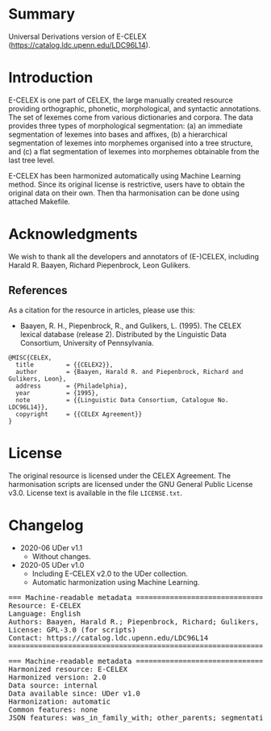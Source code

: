 # Summary

Universal Derivations version of E-CELEX (https://catalog.ldc.upenn.edu/LDC96L14).


# Introduction

E-CELEX is one part of CELEX, the large manually created resource providing orthographic, phonetic, morphological, and syntactic annotations. The set of lexemes come from various dictionaries and corpora. The data provides three types of morphological segmentation: (a) an immediate segmentation of lexemes into bases and affixes, (b) a hierarchical segmentation of lexemes into morphemes organised into a tree structure, and (c) a flat segmentation of lexemes into morphemes obtainable from the last tree level.

E-CELEX has been harmonized automatically using Machine Learning method.
Since its original license is restrictive, users have to obtain the original data on their own. Then tha harmonisation can be done using attached Makefile.


# Acknowledgments

We wish to thank all the developers and annotators of (E-)CELEX, including Harald R. Baayen, Richard Piepenbrock, Leon Gulikers.


## References

As a citation for the resource in articles, please use this:

* Baayen, R. H., Piepenbrock, R., and Gulikers, L. (1995). The CELEX lexical database (release 2). Distributed by the Linguistic Data Consortium, University of Pennsylvania.

```
@MISC{CELEX,
  title         = {{CELEX2}},
  author        = {Baayen, Harald R. and Piepenbrock, Richard and Gulikers, Leon},
  address       = {Philadelphia},
  year          = {1995},
  note          = {{Linguistic Data Consortium, Catalogue No. LDC96L14}},
  copyright     = {{CELEX Agreement}}
}
```


# License

The original resource is licensed under the CELEX Agreement.
The harmonisation scripts are licensed under the GNU General Public License v3.0.
License text is available in the file `LICENSE.txt`.


# Changelog

* 2020-06 UDer v1.1
    * Without changes.
* 2020-05 UDer v1.0
    * Including E-CELEX v2.0 to the UDer collection.
    * Automatic harmonization using Machine Learning.


<pre>
=== Machine-readable metadata =================================================
Resource: E-CELEX
Language: English
Authors: Baayen, Harald R.; Piepenbrock, Richard; Gulikers, Leon
License: GPL-3.0 (for scripts)
Contact: https://catalog.ldc.upenn.edu/LDC96L14
===============================================================================
</pre>

<pre>
=== Machine-readable metadata =================================================
Harmonized resource: E-CELEX
Harmonized version: 2.0
Data source: internal
Data available since: UDer v1.0
Harmonization: automatic
Common features: none
JSON features: was_in_family_with; other_parents; segmentation_hierarch; segmentation; morpheme_order
